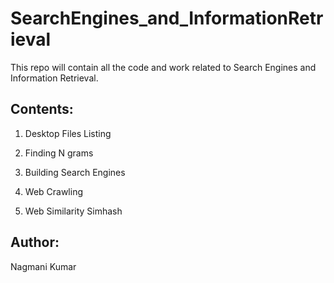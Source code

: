 # SearchEngines_and_InformationRetrieval
This repo will contain all the code and work related to Search Engines and Information Retrieval.


## Contents:

1. Desktop Files Listing

2. Finding N grams

3. Building Search Engines

4. Web Crawling

5. Web Similarity Simhash



## Author:

Nagmani Kumar
